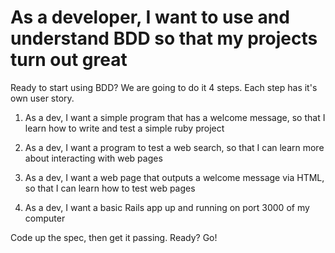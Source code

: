 # As a developer, I want to use and understand BDD so that my projects turn out great

Ready to start using BDD? We are going to do it 4 steps. Each step has it's own user story.

1. As a dev, I want a simple program that has a welcome message, so that I learn how to write and test a simple ruby project

1. As a dev, I want a program to test a web search, so that I can learn more about interacting with web pages

1. As a dev, I want a web page that outputs a welcome message via HTML, so that I can learn how to test web pages

1. As a dev, I want a basic Rails app up and running on port 3000 of my computer

Code up the spec, then get it passing. Ready? Go!
